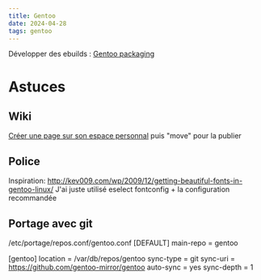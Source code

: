 ```yaml
---
title: Gentoo
date: 2024-04-28
tags: gentoo
---
```


Développer des ebuilds : [Gentoo packaging](Gentoo%20packaging.md)

# Astuces
## Wiki
[Créer une page sur son espace personnal](https://wiki.gentoo.org/index.php?title=User:Alexdarcy/Buku)
puis "move" pour la publier

## Police
Inspiration:  http://kev009.com/wp/2009/12/getting-beautiful-fonts-in-gentoo-linux/
J'ai juste utilisé eselect fontconfig + la configuration recommandée

## Portage avec git

 /etc/portage/repos.conf/gentoo.conf 
[DEFAULT]
main-repo = gentoo

[gentoo]
location = /var/db/repos/gentoo
sync-type = git
sync-uri = https://github.com/gentoo-mirror/gentoo
auto-sync = yes
sync-depth = 1

